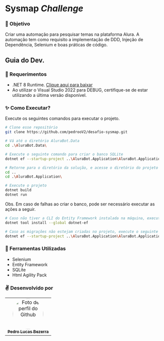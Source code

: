 # Sysmap _Challenge_
### :dart: Objetivo 
Criar uma automação para pesquisar temas na plataforma Alura. A automação tem como requisito a implementação de DDD, Injeção de Dependência, Selenium e boas práticas de código.

## Guia do Dev.
### :milky_way: Requerimentos
- .NET 8 Runtime. [Clique aqui para baixar](https://dotnet.microsoft.com/pt-br/download/dotnet/8.0)
- Ao utilizar o Visual Studio 2022 para DEBUG, certifique-se de estar utilizando a última versão disponível.

### :sparkles: Como Executar?
Execute os seguintes comandos para executar o projeto.
```bash
# Clone esse repositório
git clone https://github.com/pedrooV2/desafio-sysmap.git

# Vá até o diretório AluraBot.Data
cd .\AluraBot.Data\

# Execute o seguinte comando para criar o banco SQLite
dotnet ef --startup-project ..\AluraBot.Application\AluraBot.Application.csproj --project .\AluraBot.Data.csproj database update

# Retorne para o diretório da solução, e acesse o diretório do projeto AluraBot.Application
cd ..
cd .\AluraBot.Application\

# Execute o projeto
dotnet build
dotnet run
```

Obs. Em caso de falhas ao criar o banco, pode ser necessário executar as ações a seguir.
```bash
# Caso não tiver a CLI do Entity Framework instalada na máquina, execute o comando abaixo
dotnet tool install --global dotnet-ef

# Caso as migrações não estejam criadas no projeto, execute o seguinte comando, e depois repita o comando para criar o banco SQLite
dotnet ef --startup-project ..\AluraBot.Application\AluraBot.Application.csproj --project .\AluraBot.Data.csproj migrations add InitialCreation
```

### :blue_book: Ferramentas Utilizadas
- Selenium 
- Entity Framework
- SQLite
- Html Agility Pack

### :v: Desenvolvido por
<table>
  <tr>
    <td align="center">
      <a href="https://github.com/pedrooV2"><img style="border-radius: 50%;" src="https://github.com/pedrooV2.png" width="100px" alt="Foto de perfil do Github"/>
        <br />
        <sub><b>Pedro Lucas Bezerra</b></sub></a>
      <br />
    </td>
  </tr>
</table>

